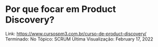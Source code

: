 # Por que focar em Product Discovery?

Link: https://www.cursospm3.com.br/curso-de-product-discovery/
Terminado: No
Tópico: SCRUM
Última Visualização: February 17, 2022